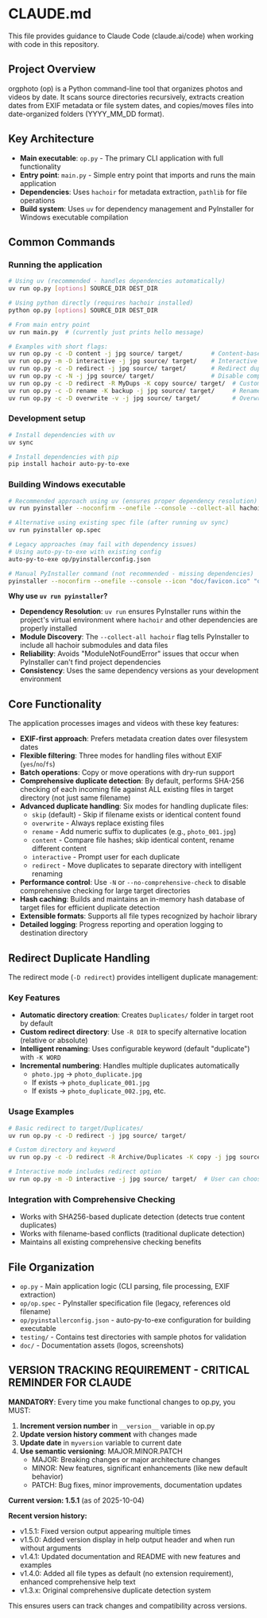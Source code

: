 # CLAUDE.md

This file provides guidance to Claude Code (claude.ai/code) when working with code in this repository.

## Project Overview

orgphoto (op) is a Python command-line tool that organizes photos and videos by date. It scans source directories recursively, extracts creation dates from EXIF metadata or file system dates, and copies/moves files into date-organized folders (YYYY_MM_DD format).

## Key Architecture

- **Main executable**: `op.py` - The primary CLI application with full functionality
- **Entry point**: `main.py` - Simple entry point that imports and runs the main application
- **Dependencies**: Uses `hachoir` for metadata extraction, `pathlib` for file operations
- **Build system**: Uses `uv` for dependency management and PyInstaller for Windows executable compilation

## Common Commands

### Running the application
```bash
# Using uv (recommended - handles dependencies automatically)
uv run op.py [options] SOURCE_DIR DEST_DIR

# Using python directly (requires hachoir installed)  
python op.py [options] SOURCE_DIR DEST_DIR

# From main entry point
uv run main.py  # (currently just prints hello message)

# Examples with short flags:
uv run op.py -c -D content -j jpg source/ target/        # Content-based duplicates
uv run op.py -m -D interactive -j jpg source/ target/    # Interactive mode
uv run op.py -c -D redirect -j jpg source/ target/       # Redirect duplicates
uv run op.py -c -N -j jpg source/ target/                # Disable comprehensive check
uv run op.py -c -D redirect -R MyDups -K copy source/ target/  # Custom redirect
uv run op.py -c -D rename -K backup -j jpg source/ target/     # Rename mode
uv run op.py -c -D overwrite -v -j jpg source/ target/         # Overwrite mode
```

### Development setup
```bash
# Install dependencies with uv
uv sync

# Install dependencies with pip
pip install hachoir auto-py-to-exe
```

### Building Windows executable
```bash
# Recommended approach using uv (ensures proper dependency resolution)
uv run pyinstaller --noconfirm --onefile --console --collect-all hachoir --icon "doc/favicon.ico" "op.py"

# Alternative using existing spec file (after running uv sync)
uv run pyinstaller op.spec

# Legacy approaches (may fail with dependency issues)
# Using auto-py-to-exe with existing config
auto-py-to-exe op/pyinstallerconfig.json

# Manual PyInstaller command (not recommended - missing dependencies)
pyinstaller --noconfirm --onefile --console --icon "doc/favicon.ico" "op.py"
```

**Why use `uv run pyinstaller`?**
- **Dependency Resolution**: `uv run` ensures PyInstaller runs within the project's virtual environment where `hachoir` and other dependencies are properly installed
- **Module Discovery**: The `--collect-all hachoir` flag tells PyInstaller to include all hachoir submodules and data files
- **Reliability**: Avoids "ModuleNotFoundError" issues that occur when PyInstaller can't find project dependencies
- **Consistency**: Uses the same dependency versions as your development environment

## Core Functionality

The application processes images and videos with these key features:
- **EXIF-first approach**: Prefers metadata creation dates over filesystem dates
- **Flexible filtering**: Three modes for handling files without EXIF (`yes`/`no`/`fs`)
- **Batch operations**: Copy or move operations with dry-run support
- **Comprehensive duplicate detection**: By default, performs SHA-256 checking of each incoming file against ALL existing files in target directory (not just same filename)
- **Advanced duplicate handling**: Six modes for handling duplicate files:
  - `skip` (default) - Skip if filename exists or identical content found
  - `overwrite` - Always replace existing files
  - `rename` - Add numeric suffix to duplicates (e.g., `photo_001.jpg`)
  - `content` - Compare file hashes; skip identical content, rename different content
  - `interactive` - Prompt user for each duplicate
  - `redirect` - Move duplicates to separate directory with intelligent renaming
- **Performance control**: Use `-N` or `--no-comprehensive-check` to disable comprehensive checking for large target directories
- **Hash caching**: Builds and maintains an in-memory hash database of target files for efficient duplicate detection
- **Extensible formats**: Supports all file types recognized by hachoir library
- **Detailed logging**: Progress reporting and operation logging to destination directory

## Redirect Duplicate Handling

The redirect mode (`-D redirect`) provides intelligent duplicate management:

### Key Features
- **Automatic directory creation**: Creates `Duplicates/` folder in target root by default
- **Custom redirect directory**: Use `-R DIR` to specify alternative location (relative or absolute)
- **Intelligent renaming**: Uses configurable keyword (default "duplicate") with `-K WORD`
- **Incremental numbering**: Handles multiple duplicates automatically
  - `photo.jpg` → `photo_duplicate.jpg`
  - If exists → `photo_duplicate_001.jpg`
  - If exists → `photo_duplicate_002.jpg`, etc.

### Usage Examples
```bash
# Basic redirect to target/Duplicates/
uv run op.py -c -D redirect -j jpg source/ target/

# Custom directory and keyword
uv run op.py -c -D redirect -R Archive/Duplicates -K copy -j jpg source/ target/

# Interactive mode includes redirect option
uv run op.py -m -D interactive -j jpg source/ target/  # User can choose redirect
```

### Integration with Comprehensive Checking
- Works with SHA256-based duplicate detection (detects true content duplicates)
- Works with filename-based conflicts (traditional duplicate detection)
- Maintains all existing comprehensive checking benefits

## File Organization

- `op.py` - Main application logic (CLI parsing, file processing, EXIF extraction)
- `op/op.spec` - PyInstaller specification file (legacy, references old filename)
- `op/pyinstallerconfig.json` - auto-py-to-exe configuration for building executable
- `testing/` - Contains test directories with sample photos for validation
- `doc/` - Documentation assets (logos, screenshots)

## VERSION TRACKING REQUIREMENT - CRITICAL REMINDER FOR CLAUDE

**MANDATORY**: Every time you make functional changes to op.py, you MUST:

1. **Increment version number** in `__version__` variable in op.py
2. **Update version history comment** with changes made
3. **Update date** in `myversion` variable to current date
4. **Use semantic versioning**: MAJOR.MINOR.PATCH
   - MAJOR: Breaking changes or major architecture changes
   - MINOR: New features, significant enhancements (like new default behavior)
   - PATCH: Bug fixes, minor improvements, documentation updates

**Current version: 1.5.1** (as of 2025-10-04)

**Recent version history:**
- v1.5.1: Fixed version output appearing multiple times
- v1.5.0: Added version display in help output header and when run without arguments
- v1.4.1: Updated documentation and README with new features and examples
- v1.4.0: Added all file types as default (no extension requirement), enhanced comprehensive help text
- v1.3.x: Original comprehensive duplicate detection system

This ensures users can track changes and compatibility across versions.